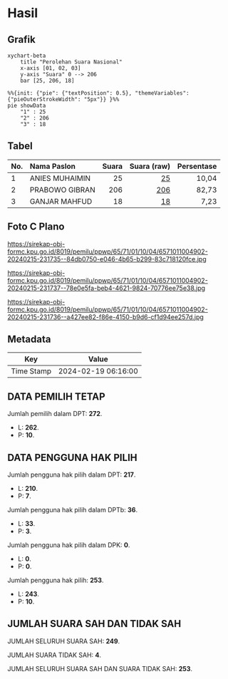 # Hasil

## Grafik

```mermaid
xychart-beta
    title "Perolehan Suara Nasional"
    x-axis [01, 02, 03]
    y-axis "Suara" 0 --> 206
    bar [25, 206, 18]
```

```mermaid
%%{init: {"pie": {"textPosition": 0.5}, "themeVariables": {"pieOuterStrokeWidth": "5px"}} }%%
pie showData
    "1" : 25
    "2" : 206
    "3" : 18
```

## Tabel

| No. | Nama Paslon    | Suara | Suara (raw) | Persentase |
|:--- |:-------------- | -----:| -----------:| ----------:|
| 1   | ANIES MUHAIMIN | 25    | [25][p-1]   | 10,04      |
| 2   | PRABOWO GIBRAN | 206   | [206][p-2]  | 82,73      |
| 3   | GANJAR MAHFUD  | 18    | [18][p-3]   | 7,23       |


[p-1]: https://github.com/gigit-pemilu/pemilu-2024/blob/main/pilpres/hitung-suara/sub/65-kalimantan-utara/sub/71-kota-tarakan/sub/01-tarakan-barat/sub/1004-karang-balik/sub/902-tps/sub/paslon-1.txt
[p-2]: https://github.com/gigit-pemilu/pemilu-2024/blob/main/pilpres/hitung-suara/sub/65-kalimantan-utara/sub/71-kota-tarakan/sub/01-tarakan-barat/sub/1004-karang-balik/sub/902-tps/sub/paslon-2.txt
[p-3]: https://github.com/gigit-pemilu/pemilu-2024/blob/main/pilpres/hitung-suara/sub/65-kalimantan-utara/sub/71-kota-tarakan/sub/01-tarakan-barat/sub/1004-karang-balik/sub/902-tps/sub/paslon-3.txt

## Foto C Plano

https://sirekap-obj-formc.kpu.go.id/8019/pemilu/ppwp/65/71/01/10/04/6571011004902-20240215-231735--84db0750-e046-4b65-b299-83c718120fce.jpg

https://sirekap-obj-formc.kpu.go.id/8019/pemilu/ppwp/65/71/01/10/04/6571011004902-20240215-231737--78e0e5fa-beb4-4621-9824-70776ee75e38.jpg

https://sirekap-obj-formc.kpu.go.id/8019/pemilu/ppwp/65/71/01/10/04/6571011004902-20240215-231736--a427ee82-f86e-4150-b9d6-cf1d94ee257d.jpg


## Metadata

| Key        | Value               |
| ---------- | ------------------- |
| Time Stamp | 2024-02-19 06:16:00 |


## DATA PEMILIH TETAP

Jumlah pemilih dalam DPT: **272**.
 * L: **262**.
 * P: **10**.

## DATA PENGGUNA HAK PILIH

Jumlah pengguna hak pilih dalam DPT: **217**.
 * L: **210**.
 * P: **7**.

Jumlah pengguna hak pilih dalam DPTb: **36**.
 * L: **33**.
 * P: **3**.

Jumlah pengguna hak pilih dalam DPK: **0**.
 * L: **0**.
 * P: **0**.

Jumlah pengguna hak pilih: **253**.
 * L: **243**.
 * P: **10**.

## JUMLAH SUARA SAH DAN TIDAK SAH

JUMLAH SELURUH SUARA SAH: **249**.

JUMLAH SUARA TIDAK SAH: **4**.

JUMLAH SELURUH SUARA SAH DAN SUARA TIDAK SAH: **253**.


